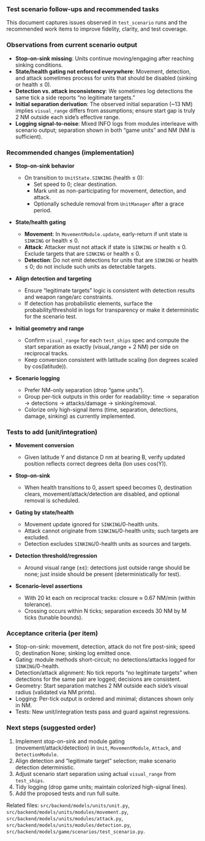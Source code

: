 ### Test scenario follow-ups and recommended tasks

This document captures issues observed in `test_scenario` runs and the recommended work items to improve fidelity, clarity, and test coverage.

### Observations from current scenario output

- **Stop-on-sink missing**: Units continue moving/engaging after reaching sinking conditions.
- **State/health gating not enforced everywhere**: Movement, detection, and attack sometimes process for units that should be disabled (sinking or health ≤ 0).
- **Detection vs. attack inconsistency**: We sometimes log detections the same tick a side reports “no legitimate targets.”
- **Initial separation derivation**: The observed initial separation (~13 NM) implies `visual_range` differs from assumptions; ensure start gap is truly 2 NM outside each side’s effective range.
- **Logging signal-to-noise**: Mixed INFO logs from modules interleave with scenario output; separation shown in both “game units” and NM (NM is sufficient).

### Recommended changes (implementation)

- **Stop-on-sink behavior**
  - On transition to `UnitState.SINKING` (health ≤ 0):
    - Set speed to 0; clear destination.
    - Mark unit as non-participating for movement, detection, and attack.
    - Optionally schedule removal from `UnitManager` after a grace period.

- **State/health gating**
  - **Movement**: In `MovementModule.update`, early-return if unit state is `SINKING` or health ≤ 0.
  - **Attack**: Attacker must not attack if state is `SINKING` or health ≤ 0. Exclude targets that are `SINKING` or health ≤ 0.
  - **Detection**: Do not emit detections for units that are `SINKING` or health ≤ 0; do not include such units as detectable targets.

- **Align detection and targeting**
  - Ensure “legitimate targets” logic is consistent with detection results and weapon range/arc constraints.
  - If detection has probabilistic elements, surface the probability/threshold in logs for transparency or make it deterministic for the scenario test.

- **Initial geometry and range**
  - Confirm `visual_range` for each `test_ships` spec and compute the start separation as exactly (visual_range + 2 NM) per side on reciprocal tracks.
  - Keep conversion consistent with latitude scaling (lon degrees scaled by cos(latitude)).

- **Scenario logging**
  - Prefer NM-only separation (drop “game units”).
  - Group per-tick outputs in this order for readability: time → separation → detections → attacks/damage → sinking/removal.
  - Colorize only high-signal items (time, separation, detections, damage, sinking) as currently implemented.

### Tests to add (unit/integration)

- **Movement conversion**
  - Given latitude Y and distance D nm at bearing B, verify updated position reflects correct degrees delta (lon uses cos(Y)).

- **Stop-on-sink**
  - When health transitions to 0, assert speed becomes 0, destination clears, movement/attack/detection are disabled, and optional removal is scheduled.

- **Gating by state/health**
  - Movement update ignored for `SINKING`/0-health units.
  - Attack cannot originate from `SINKING`/0-health units; such targets are excluded.
  - Detection excludes `SINKING`/0-health units as sources and targets.

- **Detection threshold/regression**
  - Around visual range (±ε): detections just outside range should be none; just inside should be present (deterministically for test).

- **Scenario-level assertions**
  - With 20 kt each on reciprocal tracks: closure ≈ 0.67 NM/min (within tolerance).
  - Crossing occurs within N ticks; separation exceeds 30 NM by M ticks (tunable bounds).

### Acceptance criteria (per item)

- Stop-on-sink: movement, detection, attack do not fire post-sink; speed 0; destination None; sinking log emitted once.
- Gating: module methods short-circuit; no detections/attacks logged for `SINKING`/0-health.
- Detection/attack alignment: No tick reports “no legitimate targets” when detections for the same pair are logged; decisions are consistent.
- Geometry: Start separation matches 2 NM outside each side’s visual radius (validated via NM prints).
- Logging: Per-tick output is ordered and minimal; distances shown only in NM.
- Tests: New unit/integration tests pass and guard against regressions.

### Next steps (suggested order)

1. Implement stop-on-sink and module gating (movement/attack/detection) in `Unit`, `MovementModule`, `Attack`, and `DetectionModule`.
2. Align detection and “legitimate target” selection; make scenario detection deterministic.
3. Adjust scenario start separation using actual `visual_range` from `test_ships`.
4. Tidy logging (drop game units; maintain colorized high-signal lines).
5. Add the proposed tests and run full suite.

Related files: `src/backend/models/units/unit.py`, `src/backend/models/units/modules/movement.py`, `src/backend/models/units/modules/attack.py`, `src/backend/models/units/modules/detection.py`, `src/backend/models/game/scenarios/test_scenario.py`.


